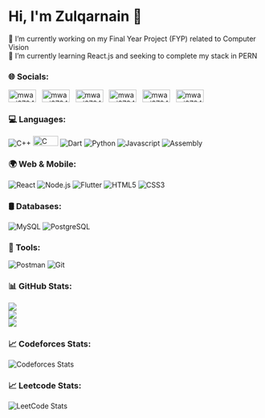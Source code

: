 

# Hi, I'm Zulqarnain 👋

🔭 I’m currently working on my Final Year Project (FYP) related to Computer Vision<br>🌱 I’m currently learning React.js and seeking to complete my stack in PERN<br>


  
### 🌐 Socials:
<p><a href="https://www.linkedin.com/in/mwarsi2784" target="blank" ><img align="center" src="https://img.shields.io/badge/LinkedIn-0077B5?style=flat-square&logo=linkedin&logoColor=white" alt="mwarsi2784" height="25" width="55" /></a>&nbsp;&nbsp;
<a href="https://codeforces.com/profile/mwarsi2784" target="blank"><img align="center" src="https://img.shields.io/badge/Codeforces-000000?style=flat-square&logo=codeforces&logoColor=white" alt="mwarsi2784" height="25" width="55" /></a>&nbsp;&nbsp;
<a href="https://leetcode.com/mwarsi2784" target="blank"><img align="center" src="https://img.shields.io/badge/LeetCode-FFA116?style=flat-square&logo=leetCode&logoColor=white" alt="mwarsi2784" height="25" width="55" /></a>&nbsp;&nbsp;
<a href="https://atcoder.jp/users/mwarsi2784" target="blank"><img align="center" src="https://img.shields.io/badge/AtCoder-00A6D6?style=flat-square&logo=atcoder&logoColor=white" alt="mwarsi2784" height="25" width="55" /></a>&nbsp;&nbsp;
<a href="https://cses.fi/user/216850" target="blank"><img align="center" src="https://img.shields.io/badge/CSES-0099FF?style=flat-square&logo=github&logoColor=white" alt="mwarsi2784" height="25" width="55" /></a>&nbsp;&nbsp;
<a href="https://www.hackerrank.com/mwarsi2784" target="blank"><img align="center" src="https://img.shields.io/badge/HackerRank-2EC866?style=flat-square&logo=hackerrank&logoColor=white" alt="mwarsi2784" height="25" width="55" /></a>&nbsp;&nbsp;
</p>

### 💻 Languages:
<p>
  <img alt="C++" src="https://img.shields.io/badge/-C++-00599C?style=flat-square&logo=c%2B%2B&logoColor=white" />
  <img alt="C" src="https://img.shields.io/badge/-C-00599C?style=flat-square&logo=c&logoColor=white" height="20"width="50" />
  <img alt="Dart" src="https://img.shields.io/badge/-Dart-0175C2?style=flat-square&logo=dart&logoColor=white" />
  <img alt="Python" src="https://img.shields.io/badge/-Python-3776AB?style=flat-square&logo=python&logoColor=white" />
  <img alt="Javascript" src="https://img.shields.io/badge/-javascript-f7df1c?style=flat-square&logo=javascript&logoColor=black" />
  <img alt="Assembly" src="https://img.shields.io/badge/-Assembly-525252?style=flat-square&logo=assemblyscript&logoColor=white" />
</p>

### 🌍 Web & Mobile:
<p>
  <img alt="React" src="https://img.shields.io/badge/-React-45b8d8?style=flat-square&logo=react&logoColor=white" />
  <img alt="Node.js" src="https://img.shields.io/badge/-Node.js-43853d?style=flat-square&logo=node.js&logoColor=white" />
  <img alt="Flutter" src="https://img.shields.io/badge/-Flutter-02569B?style=flat-square&logo=flutter&logoColor=white" />
  <img alt="HTML5" src="https://img.shields.io/badge/-HTML5-E34F26?style=flat-square&logo=html5&logoColor=white" />
  <img alt="CSS3" src="https://img.shields.io/badge/-CSS3-1572B6?style=flat-square&logo=css3&logoColor=white" />
</p>

### 🛢 Databases:
<p>
  <img alt="MySQL" src="https://img.shields.io/badge/-MySQL-00758f?style=flat-square&logo=mysql&logoColor=white" />
  <img alt="PostgreSQL" src="https://img.shields.io/badge/-PostgreSQL-336791?style=flat-square&logo=postgresql&logoColor=white" />
</p>

### 🔧 Tools:
<p>
  <img alt="Postman" src="https://img.shields.io/badge/-Postman-FF6C37?style=flat-square&logo=postman&logoColor=white" />
  <img alt="Git" src="https://img.shields.io/badge/-Git-F05032?style=flat-square&logo=git&logoColor=white" />
</p>

### 📊 GitHub Stats:
![](https://github-readme-stats.vercel.app/api?username=mwarsi2784&theme=gotham&hide_border=false&include_all_commits=true&count_private=true&cache_seconds=1800&card_width=495)<br/>
![](https://github-readme-streak-stats.herokuapp.com/?user=mwarsi2784&theme=gotham&hide_border=false&card_width=495)<br/>
![](https://github-readme-stats.vercel.app/api/top-langs/?username=mwarsi2784&theme=gotham&hide_border=false&include_all_commits=true&count_private=true&layout=compact&cache_seconds=1800&card_width=495&access_token=MY_GITHUB_TOKEN)

### 📈 Codeforces Stats:
![Codeforces Stats](https://codeforces-readme-stats.vercel.app/api/card?username=mwarsi2784&theme=gotham)

### 📈 Leetcode Stats:
![LeetCode Stats](https://leetcard.jacoblin.cool/mwarsi2784?theme=dark&font=Montserrat&ext=contest)


<!-- Proudly created with GPRM ( https://gprm.itsvg.in ) -->
